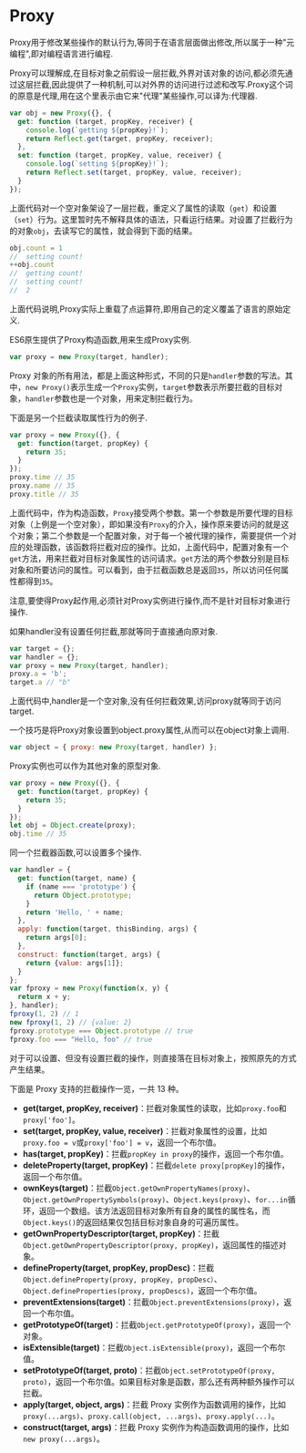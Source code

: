 # Proxy

Proxy用于修改某些操作的默认行为,等同于在语言层面做出修改,所以属于一种"元编程",即对编程语言进行编程.

Proxy可以理解成,在目标对象之前假设一层拦截,外界对该对象的访问,都必须先通过这层拦截,因此提供了一种机制,可以对外界的访问进行过滤和改写.Proxy这个词的原意是代理,用在这个里表示由它来"代理"某些操作,可以译为:代理器.

```js
var obj = new Proxy({}, {
  get: function (target, propKey, receiver) {
    console.log(`getting ${propKey}!`);
    return Reflect.get(target, propKey, receiver);
  },
  set: function (target, propKey, value, receiver) {
    console.log(`setting ${propKey}!`);
    return Reflect.set(target, propKey, value, receiver);
  }
});
```

上面代码对一个空对象架设了一层拦截，重定义了属性的读取（`get`）和设置（`set`）行为。这里暂时先不解释具体的语法，只看运行结果。对设置了拦截行为的对象`obj`，去读写它的属性，就会得到下面的结果。 

```js
obj.count = 1
//  setting count!
++obj.count
//  getting count!
//  setting count!
//  2
```

上面代码说明,Proxy实际上重载了点运算符,即用自己的定义覆盖了语言的原始定义.

ES6原生提供了Proxy构造函数,用来生成Proxy实例.

```js
var proxy = new Proxy(target, handler);
```

Proxy 对象的所有用法，都是上面这种形式，不同的只是`handler`参数的写法。其中，`new Proxy()`表示生成一个`Proxy`实例，`target`参数表示所要拦截的目标对象，`handler`参数也是一个对象，用来定制拦截行为。 

下面是另一个拦截读取属性行为的例子.

```js
var proxy = new Proxy({}, {
  get: function(target, propKey) {
    return 35;
  }
});
proxy.time // 35
proxy.name // 35
proxy.title // 35
```

上面代码中，作为构造函数，`Proxy`接受两个参数。第一个参数是所要代理的目标对象（上例是一个空对象），即如果没有`Proxy`的介入，操作原来要访问的就是这个对象；第二个参数是一个配置对象，对于每一个被代理的操作，需要提供一个对应的处理函数，该函数将拦截对应的操作。比如，上面代码中，配置对象有一个`get`方法，用来拦截对目标对象属性的访问请求。`get`方法的两个参数分别是目标对象和所要访问的属性。可以看到，由于拦截函数总是返回`35`，所以访问任何属性都得到`35`。 

注意,要使得Proxy起作用,必须针对Proxy实例进行操作,而不是针对目标对象进行操作.

如果handler没有设置任何拦截,那就等同于直接通向原对象.

```js
var target = {};
var handler = {};
var proxy = new Proxy(target, handler);
proxy.a = 'b';
target.a // "b"
```

上面代码中,handler是一个空对象,没有任何拦截效果,访问proxy就等同于访问target.

一个技巧是将Proxy对象设置到object.proxy属性,从而可以在object对象上调用.

```js
var object = { proxy: new Proxy(target, handler) };
```

Proxy实例也可以作为其他对象的原型对象.

```js
var proxy = new Proxy({}, {
  get: function(target, propKey) {
    return 35;
  }
});
let obj = Object.create(proxy);
obj.time // 35
```

同一个拦截器函数,可以设置多个操作.

```js
var handler = {
  get: function(target, name) {
    if (name === 'prototype') {
      return Object.prototype;
    }
    return 'Hello, ' + name;
  },
  apply: function(target, thisBinding, args) {
    return args[0];
  },
  construct: function(target, args) {
    return {value: args[1]};
  }
};
var fproxy = new Proxy(function(x, y) {
  return x + y;
}, handler);
fproxy(1, 2) // 1
new fproxy(1, 2) // {value: 2}
fproxy.prototype === Object.prototype // true
fproxy.foo === "Hello, foo" // true
```

对于可以设置、但没有设置拦截的操作，则直接落在目标对象上，按照原先的方式产生结果。 

下面是 Proxy 支持的拦截操作一览，一共 13 种。

- **get(target, propKey, receiver)**：拦截对象属性的读取，比如`proxy.foo`和`proxy['foo']`。
- **set(target, propKey, value, receiver)**：拦截对象属性的设置，比如`proxy.foo = v`或`proxy['foo'] = v`，返回一个布尔值。
- **has(target, propKey)**：拦截`propKey in proxy`的操作，返回一个布尔值。
- **deleteProperty(target, propKey)**：拦截`delete proxy[propKey]`的操作，返回一个布尔值。
- **ownKeys(target)**：拦截`Object.getOwnPropertyNames(proxy)`、`Object.getOwnPropertySymbols(proxy)`、`Object.keys(proxy)`、`for...in`循环，返回一个数组。该方法返回目标对象所有自身的属性的属性名，而`Object.keys()`的返回结果仅包括目标对象自身的可遍历属性。
- **getOwnPropertyDescriptor(target, propKey)**：拦截`Object.getOwnPropertyDescriptor(proxy, propKey)`，返回属性的描述对象。
- **defineProperty(target, propKey, propDesc)**：拦截`Object.defineProperty(proxy, propKey, propDesc）`、`Object.defineProperties(proxy, propDescs)`，返回一个布尔值。
- **preventExtensions(target)**：拦截`Object.preventExtensions(proxy)`，返回一个布尔值。
- **getPrototypeOf(target)**：拦截`Object.getPrototypeOf(proxy)`，返回一个对象。
- **isExtensible(target)**：拦截`Object.isExtensible(proxy)`，返回一个布尔值。
- **setPrototypeOf(target, proto)**：拦截`Object.setPrototypeOf(proxy, proto)`，返回一个布尔值。如果目标对象是函数，那么还有两种额外操作可以拦截。
- **apply(target, object, args)**：拦截 Proxy 实例作为函数调用的操作，比如`proxy(...args)`、`proxy.call(object, ...args)`、`proxy.apply(...)`。
- **construct(target, args)**：拦截 Proxy 实例作为构造函数调用的操作，比如`new proxy(...args)`。

